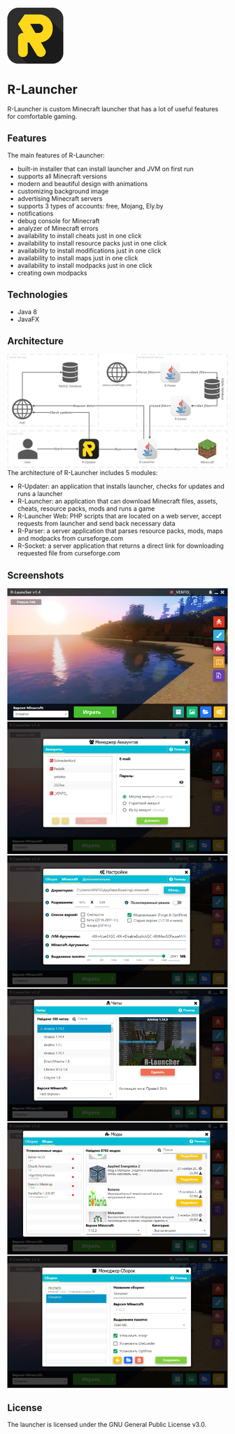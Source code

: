 ![screenshot](images/icon.png)

# R-Launcher
R-Launcher is custom Minecraft launcher that has a lot of useful features for comfortable gaming.

## Features
The main features of R-Launcher:
- built-in installer that can install launcher and JVM on first run
- supports all Minecraft versions
- modern and beautiful design with animations
- customizing background image
- advertising Minecraft servers
- supports 3 types of accounts: free, Mojang, Ely.by
- notifications
- debug console for Minecraft
- analyzer of Minecraft errors
- availability to install cheats just in one click
- availability to install resource packs just in one click
- availability to install modifications just in one click
- availability to install maps just in one click
- availability to install modpacks just in one click
- creating own modpacks

## Technologies
- Java 8
- JavaFX

## Architecture
![screenshot](images/architecture.png)
The architecture of R-Launcher includes 5 modules:
- R-Updater: an application that installs launcher, checks for updates and runs a launcher
- R-Launcher: an application that can download Minecraft files, assets, cheats, resource packs, mods and runs a game
- R-Launcher Web: PHP scripts that are located on a web server, accept requests from launcher and send back necessary data
- R-Parser: a server application that parses resource packs, mods, maps and modpacks from curseforge.com
- R-Socket: a server application that returns a direct link for downloading requested file from curseforge.com

## Screenshots
![screenshot](images/screenshot1.png)
![screenshot](images/screenshot2.png)
![screenshot](images/screenshot3.png)
![screenshot](images/screenshot4.png)
![screenshot](images/screenshot5.png)
![screenshot](images/screenshot6.png)

## License
The launcher is licensed under the GNU General Public License v3.0.
